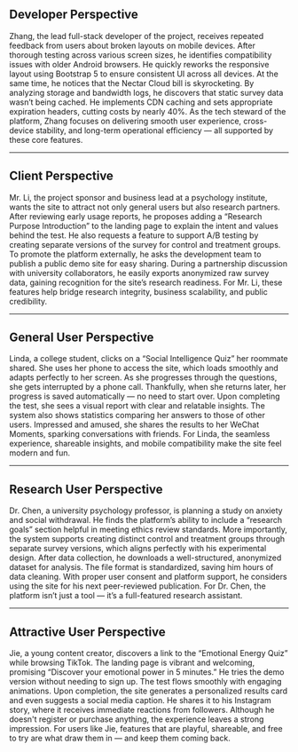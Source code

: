 ## **Developer Perspective**

Zhang, the lead full-stack developer of the project, receives repeated feedback from users about broken layouts on mobile devices. After thorough testing across various screen sizes, he identifies compatibility issues with older Android browsers. He quickly reworks the responsive layout using Bootstrap 5 to ensure consistent UI across all devices. At the same time, he notices that the Nectar Cloud bill is skyrocketing. By analyzing storage and bandwidth logs, he discovers that static survey data wasn’t being cached. He implements CDN caching and sets appropriate expiration headers, cutting costs by nearly 40%. As the tech steward of the platform, Zhang focuses on delivering smooth user experience, cross-device stability, and long-term operational efficiency — all supported by these core features.

------

## **Client Perspective**

Mr. Li, the project sponsor and business lead at a psychology institute, wants the site to attract not only general users but also research partners. After reviewing early usage reports, he proposes adding a “Research Purpose Introduction” to the landing page to explain the intent and values behind the test. He also requests a feature to support A/B testing by creating separate versions of the survey for control and treatment groups. To promote the platform externally, he asks the development team to publish a public demo site for easy sharing. During a partnership discussion with university collaborators, he easily exports anonymized raw survey data, gaining recognition for the site’s research readiness. For Mr. Li, these features help bridge research integrity, business scalability, and public credibility.

------

## **General User Perspective**

Linda, a college student, clicks on a “Social Intelligence Quiz” her roommate shared. She uses her phone to access the site, which loads smoothly and adapts perfectly to her screen. As she progresses through the questions, she gets interrupted by a phone call. Thankfully, when she returns later, her progress is saved automatically — no need to start over. Upon completing the test, she sees a visual report with clear and relatable insights. The system also shows statistics comparing her answers to those of other users. Impressed and amused, she shares the results to her WeChat Moments, sparking conversations with friends. For Linda, the seamless experience, shareable insights, and mobile compatibility make the site feel modern and fun.

------

## **Research User Perspective**

Dr. Chen, a university psychology professor, is planning a study on anxiety and social withdrawal. He finds the platform’s ability to include a “research goals” section helpful in meeting ethics review standards. More importantly, the system supports creating distinct control and treatment groups through separate survey versions, which aligns perfectly with his experimental design. After data collection, he downloads a well-structured, anonymized dataset for analysis. The file format is standardized, saving him hours of data cleaning. With proper user consent and platform support, he considers using the site for his next peer-reviewed publication. For Dr. Chen, the platform isn’t just a tool — it’s a full-featured research assistant.

------

## **Attractive User Perspective**

Jie, a young content creator, discovers a link to the “Emotional Energy Quiz” while browsing TikTok. The landing page is vibrant and welcoming, promising “Discover your emotional power in 5 minutes.” He tries the demo version without needing to sign up. The test flows smoothly with engaging animations. Upon completion, the site generates a personalized results card and even suggests a social media caption. He shares it to his Instagram story, where it receives immediate reactions from followers. Although he doesn't register or purchase anything, the experience leaves a strong impression. For users like Jie, features that are playful, shareable, and free to try are what draw them in — and keep them coming back.